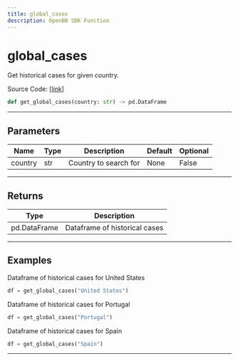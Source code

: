 ```yaml
---
title: global_cases
description: OpenBB SDK Function
---
```


# global_cases

Get historical cases for given country.

Source Code: [[link](https://github.com/OpenBB-finance/OpenBBTerminal/tree/main/openbb_terminal/alternative/covid/covid_model.py#L26)]

```python
def get_global_cases(country: str) -> pd.DataFrame
```

---

## Parameters

| Name | Type | Description | Default | Optional |
| ---- | ---- | ----------- | ------- | -------- |
| country | str | Country to search for | None | False |


---

## Returns

| Type | Description |
| ---- | ----------- |
| pd.DataFrame | Dataframe of historical cases |
---

## Examples
Dataframe of historical cases for United States


```python
df = get_global_cases("United States")
```

Dataframe of historical cases for Portugal


```python
df = get_global_cases("Portugal")
```

Dataframe of historical cases for Spain
```python
df = get_global_cases("Spain")
```

---

